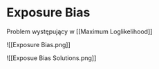 # Exposure Bias

Problem występujący w [[Maximum Loglikelihood]] 

![[Exposure Bias.png]]

![[Exposue Bias Solutions.png]]